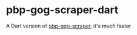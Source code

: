 # pbp-gog-scraper-dart

A Dart version of [pbp-gog-scraper](https://github.com/brisolo32/pbp-gog-scraper), it's much faster